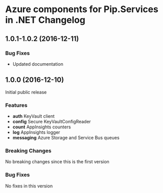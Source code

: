 # Azure components for Pip.Services in .NET Changelog

## <a name="1.0.1-1.0.2"></a> 1.0.1-1.0.2 (2016-12-11)

### Bug Fixes
* Updated documentation

## <a name="1.0.0"></a> 1.0.0 (2016-12-10)

Initial public release

### Features
* **auth** KeyVault client
* **config** Secure KeyVaultConfigReader
* **count** AppInsights counters
* **log** AppInsights logger
* **messaging** Azure Storage and Service Bus queues

### Breaking Changes
No breaking changes since this is the first version

### Bug Fixes
No fixes in this version

